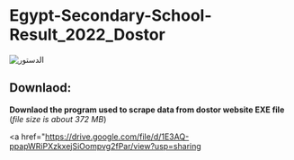 # Egypt-Secondary-School-Result_2022_Dostor
![الدستور](https://user-images.githubusercontent.com/41956628/201091315-e3e9a897-cb9a-4eff-aacd-b8e7dc707d18.png)

## Downlaod:
**Downlaod the program used to scrape data from dostor website EXE file** (_file size is about 372 MB_)

<a href="https://drive.google.com/file/d/1E3AQ-ppapWRiPXzkxejSiOompvg2fPar/view?usp=sharing</a>

